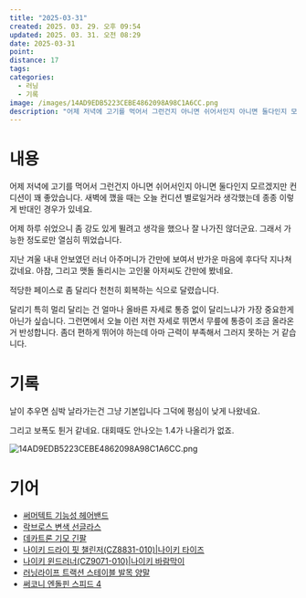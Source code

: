 ```yaml
---
title: "2025-03-31"
created: 2025. 03. 29. 오후 09:54
updated: 2025. 03. 31. 오전 08:29
date: 2025-03-31
point:
distance: 17
tags:
categories:
  - 러닝
  - 기록
image: /images/14AD9EDB5223CEBE4862098A98C1A6CC.png
description: "어제 저녁에 고기를 먹어서 그런건지 아니면 쉬어서인지 아니면 둘다인지 모르겠지만 컨디션이 꽤 좋았습니다. 새벽에 깼을 때는 오늘 컨디션 별로일거라 생각했는데 종종 이렇게 반대인 경우가 있네요. 어제 하루 쉬었으니 좀 강도 있게 뛸려고 생각을 했으나 잘 나가진 않더군요. 그래서 가능한 정"
---
```


# 내용

어제 저녁에 고기를 먹어서 그런건지 아니면 쉬어서인지 아니면 둘다인지 모르겠지만 컨디션이 꽤 좋았습니다. 새벽에 깼을 때는 오늘 컨디션 별로일거라 생각했는데 종종 이렇게 반대인 경우가 있네요.

어제 하루 쉬었으니 좀 강도 있게 뛸려고 생각을 했으나 잘 나가진 않더군요. 그래서 가능한 정도로만 열심히 뛰었습니다.

지난 겨울 내내 안보였던 러너 아주머니가 간만에 보여서 반가운 마음에 후다닥 지나쳐갔네요. 아참, 그리고 맷돌 돌리시는 고인물 아저씨도 간만에 봤네요.

적당한 페이스로 좀 달리다 천천히 회복하는 식으로 달렸습니다.

달리기 특히 멀리 달리는 건 얼마나 올바른 자세로 통증 없이 달리느냐가 가장 중요한게 아닌가 싶습니다. 그런면에서 오늘 이런 저런 자세로 뛰면서 무릎에 통증이 조금 올라온 거 반성합니다. 좀더 편하게 뛰어야 하는데 아마 근력이 부족해서 그러지 못하는 거 같습니다.

# 기록

날이 추우면 심박 날라가는건 그냥 기본입니다  그덕에 평심이 낮게 나왔네요.

그리고 보폭도 튄거 같네요. 대회때도 안나오는 1.4가 나올리가 없죠.

![14AD9EDB5223CEBE4862098A98C1A6CC.png](/images/14AD9EDB5223CEBE4862098A98C1A6CC.png)

# 기어

- [써머텍트 기능성 헤어밴드](/posts/써머텍트-기능성-헤어밴드)
- [락브로스 변색 선글라스](/posts/락브로스-변색-선글라스)
- [데카트론 기모 긴팔](/posts/데카트론-기모-긴팔)
- [나이키 드라이 핏 챌린저(CZ8831-010)|나이키 타이즈](/posts/나이키-드라이-핏-챌린저(cz8831-010)|나이키-타이즈)
- [나이키 윈드러너(CZ9071-010)|나이키 바람막이](/posts/나이키-윈드러너(cz9071-010)|나이키-바람막이)
- [러닝라이프 트랙션 스테이블 발목 양말](/posts/러닝라이프-트랙션-스테이블-발목-양말)
- [써코니 엔돌핀 스피드 4](/posts/써코니-엔돌핀-스피드-4)

